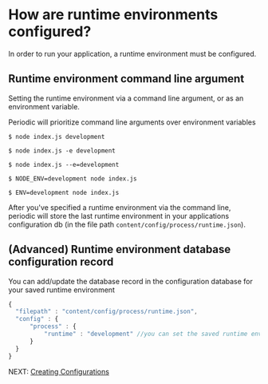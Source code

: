 # How are runtime environments configured?

In order to run your application, a runtime environment must be configured.

## Runtime environment command line argument

Setting the runtime environment via a command line argument, or as an environment variable.

Periodic will prioritize command line arguments over environment variables 

```
$ node index.js development
```
```
$ node index.js -e development
```
```
$ node index.js --e=development
```
```
$ NODE_ENV=development node index.js
```
```
$ ENV=development node index.js
```

After you've specified a runtime environment via the command line, periodic will store the last runtime environment in your applications configuration db (in the file path `content/config/process/runtime.json`).

## (Advanced) Runtime environment database configuration record

You can add/update the database record in the configuration database for your saved runtime environment
```javascript
{
  "filepath" : "content/config/process/runtime.json",
  "config" : {
      "process" : {
          "runtime" : "development" //you can set the saved runtime environment
      }
  }
}
```

NEXT: [ Creating Configurations ](https://github.com/repetere/periodicjs/blob/master/doc/configuration/04-creating-your-own-configurations.md)

